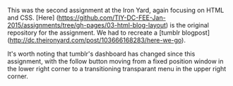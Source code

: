 This was the second assignment at the Iron Yard, again focusing on HTML and CSS. [Here] (https://github.com/TIY-DC-FEE-Jan-2015/assignments/tree/gh-pages/03-html-blog-layout) is the original repository for the assignment. We had to recreate a [tumblr blogpost] (http://dc.theironyard.com/post/103666168283/here-we-go).

It's worth noting that tumblr's dashboard has changed since this assignment, with the follow button moving from a fixed position window in the lower right corner to a transitioning transparant menu in the upper right corner.
